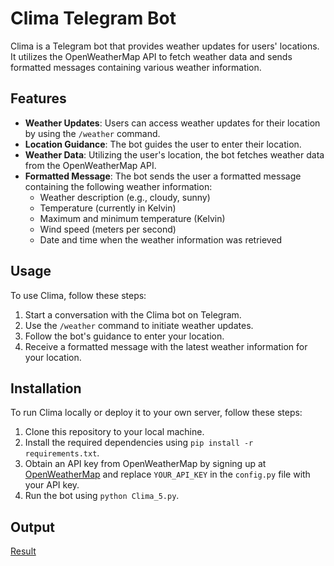 # Clima Telegram Bot

Clima is a Telegram bot that provides weather updates for users' locations. It utilizes the OpenWeatherMap API to fetch weather data and sends formatted messages containing various weather information.

## Features

- **Weather Updates**: Users can access weather updates for their location by using the `/weather` command.
- **Location Guidance**: The bot guides the user to enter their location.
- **Weather Data**: Utilizing the user's location, the bot fetches weather data from the OpenWeatherMap API.
- **Formatted Message**: The bot sends the user a formatted message containing the following weather information:
  - Weather description (e.g., cloudy, sunny)
  - Temperature (currently in Kelvin)
  - Maximum and minimum temperature (Kelvin)
  - Wind speed (meters per second)
  - Date and time when the weather information was retrieved

## Usage

To use Clima, follow these steps:

1. Start a conversation with the Clima bot on Telegram.
2. Use the `/weather` command to initiate weather updates.
3. Follow the bot's guidance to enter your location.
4. Receive a formatted message with the latest weather information for your location.

## Installation

To run Clima locally or deploy it to your own server, follow these steps:

1. Clone this repository to your local machine.
2. Install the required dependencies using `pip install -r requirements.txt`.
3. Obtain an API key from OpenWeatherMap by signing up at [OpenWeatherMap](https://openweathermap.org/api) and replace `YOUR_API_KEY` in the `config.py` file with your API key.
4. Run the bot using `python Clima_5.py`.

## Output
[Result](https://github.com/DinjanAI/Clima_Weather_bot/assets/159764677/5c335554-1c11-4144-85fa-18197776a904)


